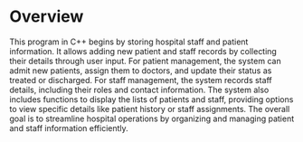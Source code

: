 # Overview

This program in C++ begins by storing hospital staff and patient information. It allows adding new patient and staff records by collecting their details through user input. For patient management, the system can admit new patients, assign them to doctors, and update their status as treated or discharged. For staff management, the system records staff details, including their roles and contact information. The system also includes functions to display the lists of patients and staff, providing options to view specific details like patient history or staff assignments. The overall goal is to streamline hospital operations by organizing and managing patient and staff information efficiently.
